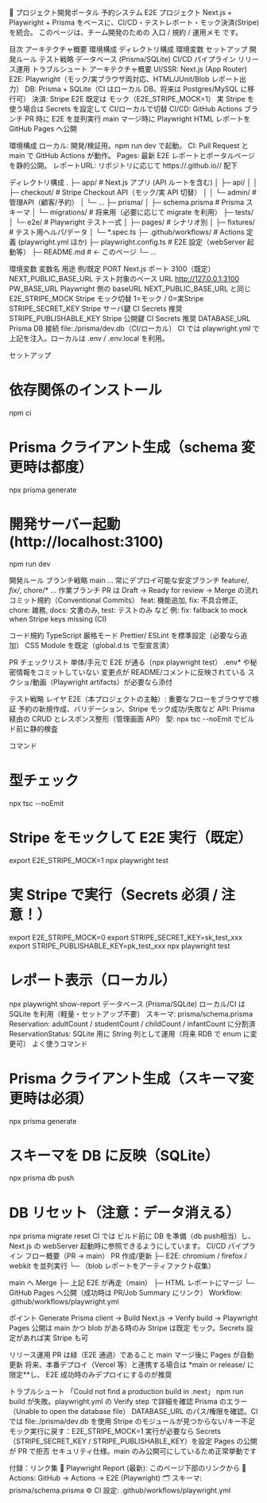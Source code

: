 🧭 プロジェクト開発ポータル
予約システム E2E プロジェクト
Next.js + Playwright + Prisma をベースに、CI/CD・テストレポート・モック決済(Stripe)を統合。
このページは、チーム開発のための 入口 / 規約 / 運用メモ です。

目次
アーキテクチャ概要
環境構成
ディレクトリ構成
環境変数
セットアップ
開発ルール
テスト戦略
データベース (Prisma/SQLite)
CI/CD パイプライン
リリース運用
トラブルシュート
アーキテクチャ概要
UI/SSR: Next.js (App Router)
E2E: Playwright（モック/実ブラウザ両対応、HTML/JUnit/Blob レポート出力）
DB: Prisma + SQLite（CI はローカル DB、将来は Postgres/MySQL に移行可）
決済: Stripe
E2E 既定は モック（E2E_STRIPE_MOCK=1）
実 Stripe を使う場合は Secrets を設定して CI/ローカルで切替
CI/CD: GitHub Actions
ブランチ PR 時に E2E を並列実行
main マージ時に Playwright HTML レポートを GitHub Pages へ公開

環境構成
ローカル: 開発/検証用。npm run dev で起動。
CI: Pull Request と main で GitHub Actions が動作。
Pages: 最新 E2E レポートとポータルページを静的公開。
レポートURL: リポジトリに応じて https://<owner>.github.io/<repo>/ 配下

ディレクトリ構成
.
├─ app/                     # Next.js アプリ (API ルートを含む)
│  ├─ api/
│  │  ├─ checkout/         # Stripe Checkout API（モック/実 API 切替）
│  │  └─ admin/            # 管理API（顧客/予約）
│  └─ ...
├─ prisma/
│  ├─ schema.prisma        # Prisma スキーマ
│  └─ migrations/          # 将来用（必要に応じて migrate を利用）
├─ tests/
│  └─ e2e/                 # Playwright テスト一式
│     ├─ pages/            # シナリオ別
│     ├─ fixtures/         # テスト用ヘルパ/データ
│     └─ *.spec.ts
├─ .github/workflows/      # Actions 定義 (playwright.yml ほか)
├─ playwright.config.ts    # E2E 設定（webServer 起動等）
├─ README.md               # ← このページ
└─ ...

環境変数
変数名	用途	例/既定
PORT	Next.js ポート	3100（既定）
NEXT_PUBLIC_BASE_URL	テスト対象のベース URL	http://127.0.0.1:3100
PW_BASE_URL	Playwright 側の baseURL	NEXT_PUBLIC_BASE_URL と同じ
E2E_STRIPE_MOCK	Stripe モック切替	1=モック / 0=実Stripe
STRIPE_SECRET_KEY	Stripe サーバ鍵	CI Secrets 推奨
STRIPE_PUBLISHABLE_KEY	Stripe 公開鍵	CI Secrets 推奨
DATABASE_URL	Prisma DB 接続	file:./prisma/dev.db（CI/ローカル）
CI では playwright.yml で上記を注入。ローカルは .env / .env.local を利用。

セットアップ
# 依存関係のインストール
npm ci

# Prisma クライアント生成（schema 変更時は都度）
npx prisma generate

# 開発サーバー起動 (http://localhost:3100)
npm run dev

開発ルール
ブランチ戦略
main … 常にデプロイ可能な安定ブランチ
feature/*, fix/*, chore/* … 作業ブランチ
PR は Draft → Ready for review → Merge の流れ
コミット規約（Conventional Commits）
feat: 機能追加, fix: 不具合修正, chore: 雑務, docs: 文書のみ, test: テストのみ など
例: fix: fallback to mock when Stripe keys missing (CI)

コード規約
TypeScript 厳格モード
Prettier/ ESLint を標準設定（必要なら追加）
CSS Module を既定（global.d.ts で型宣言済）

PR チェックリスト
 単体/手元で E2E が通る（npx playwright test）
 .env* や秘密情報をコミットしていない
 変更点が README/コメントに反映されている
 スクショ/動画（Playwright artifacts）が必要なら添付

テスト戦略
レイヤ
E2E（本プロジェクトの主軸）: 重要なフローをブラウザで検証
予約の新規作成、バリデーション、Stripe モック成功/失敗など
API: Prisma 経由の CRUD とレスポンス整形（管理画面 API）
型: npx tsc --noEmit でビルド前に静的検査

コマンド
# 型チェック
npx tsc --noEmit

# Stripe をモックして E2E 実行（既定）
export E2E_STRIPE_MOCK=1
npx playwright test

# 実 Stripe で実行（Secrets 必須 / 注意！）
export E2E_STRIPE_MOCK=0
export STRIPE_SECRET_KEY=sk_test_xxx
export STRIPE_PUBLISHABLE_KEY=pk_test_xxx
npx playwright test

# レポート表示（ローカル）
npx playwright show-report
データベース (Prisma/SQLite)
ローカル/CI は SQLite を利用（軽量・セットアップ不要）
スキーマ: prisma/schema.prisma
Reservation: adultCount / studentCount / childCount / infantCount に分割済
ReservationStatus: SQLite 用に String 列として運用（将来 RDB で enum に変更可）
よく使うコマンド
# Prisma クライアント生成（スキーマ変更時は必須）
npx prisma generate

# スキーマを DB に反映（SQLite）
npx prisma db push

# DB リセット（注意：データ消える）
npx prisma migrate reset
CI では ビルド前に DB を準備（db push相当）し、Next.js の webServer 起動時に参照できるようにしています。
CI/CD パイプライン
フロー概要（PR → main）
PR 作成/更新
  ├─ E2E: chromium / firefox / webkit を並列実行
  └─ （blob レポートをアーティファクト収集）

main へ Merge
  ├─ 上記 E2E が再走（main）
  ├─ HTML レポートにマージ
  └─ GitHub Pages へ公開（成功時は PR/Job Summary にリンク）
Workflow: .github/workflows/playwright.yml

ポイント
Generate Prisma client → Build Next.js → Verify build → Playwright
Pages 公開は main かつ blob がある時のみ
Stripe は既定 モック。Secrets 設定があれば実 Stripe も可

リリース運用
PR は緑（E2E 通過）であること
main マージ後に Pages が自動更新
将来、本番デプロイ（Vercel 等）と連携する場合は *main or release/ に限定**し、
E2E 成功時のみデプロイにするのが推奨

トラブルシュート
「Could not find a production build in .next」
npm run build が失敗。playwright.yml の Verify step で詳細を確認
Prisma のエラー（Unable to open the database file）
DATABASE_URL のパス/権限を確認。CI では file:./prisma/dev.db を使用
Stripe のモジュールが見つからない/キー不足
モック実行に戻す：E2E_STRIPE_MOCK=1
実行が必要なら Secrets（STRIPE_SECRET_KEY / STRIPE_PUBLISHABLE_KEY）を設定
Pages の公開が PR で拒否
セキュリティ仕様。main のみ公開可にしているため正常挙動です

付録：リンク集
🔗 Playwright Report (最新): このページ下部のリンクから
🧪 Actions: GitHub → Actions → E2E (Playwright)
🗂️ スキーマ: prisma/schema.prisma
⚙️ CI 設定: .github/workflows/playwright.yml